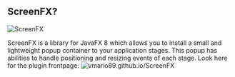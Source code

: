 ## ScreenFX?

![ScreenFX](http://image-upload.de/image/NEe4sB/6eae86a6d4.png)

ScreenFX is a library for JavaFX 8 which allows you to install a small and lightweight popup container to your application stages. This popup has abilities to handle positioning and resizing events of each stage.  Look here for the plugin frontpage: ![vmario89.github.io/ScreenFX]()
